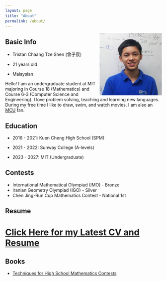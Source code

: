 ```yaml
---
layout: page
title: "About"
permalink: /about/
---
```


<img align="right" src="/downloads/ProfilePic.jpg" alt="Profile Picture" style="height: 200px; width:200px;"/>

## Basic Info

* Tristan Chaang Tze Shen (曾子宸)

* 21 years old

* Malaysian


Hello! I am an undergraduate student at MIT majoring in Course 18 (Mathematics) and Course 6-3 (Computer Science and Engineering). I love problem solving, teaching and learning new languages. During my free time I like to draw, swim, and watch movies. I am also an [MCU](https://en.wikipedia.org/wiki/Marvel_Cinematic_Universe) fan.


## Education

* 2016 - 2021: Kuen Cheng High School (SPM)

* 2021 - 2022: Sunway College (A-levels)

* 2023 - 2027: MIT (Undergraduate)

## Contests

* International Mathematical Olympiad (IMO) - Bronze
* Iranian Geometry Olympiad (IGO) - Silver
* Chen Jing-Run Cup Mathematics Contest - National 1st

## Resume

# [Click Here for my Latest CV and Resume](resume.md)

## Books

* [Techniques for High School Mathematics Contests](https://tristanchaang.github.io/mybook/)
